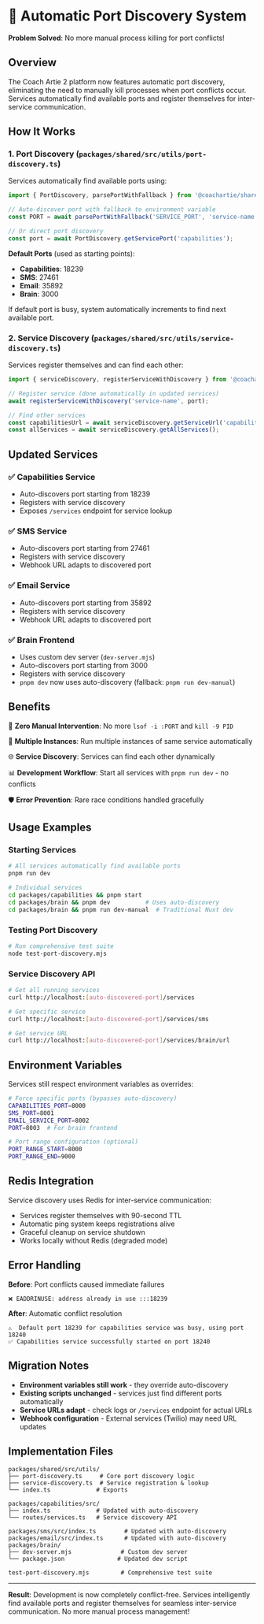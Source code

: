 # 🚀 Automatic Port Discovery System

**Problem Solved**: No more manual process killing for port conflicts!

## Overview

The Coach Artie 2 platform now features automatic port discovery, eliminating the need to manually kill processes when port conflicts occur. Services automatically find available ports and register themselves for inter-service communication.

## How It Works

### 1. Port Discovery (`packages/shared/src/utils/port-discovery.ts`)

Services automatically find available ports using:

```typescript
import { PortDiscovery, parsePortWithFallback } from '@coachartie/shared';

// Auto-discover port with fallback to environment variable
const PORT = await parsePortWithFallback('SERVICE_PORT', 'service-name');

// Or direct port discovery
const port = await PortDiscovery.getServicePort('capabilities');
```

**Default Ports** (used as starting points):
- **Capabilities**: 18239
- **SMS**: 27461  
- **Email**: 35892
- **Brain**: 3000

If default port is busy, system automatically increments to find next available port.

### 2. Service Discovery (`packages/shared/src/utils/service-discovery.ts`)

Services register themselves and can find each other:

```typescript
import { serviceDiscovery, registerServiceWithDiscovery } from '@coachartie/shared';

// Register service (done automatically in updated services)
await registerServiceWithDiscovery('service-name', port);

// Find other services
const capabilitiesUrl = await serviceDiscovery.getServiceUrl('capabilities');
const allServices = await serviceDiscovery.getAllServices();
```

## Updated Services

### ✅ Capabilities Service
- Auto-discovers port starting from 18239
- Registers with service discovery
- Exposes `/services` endpoint for service lookup

### ✅ SMS Service  
- Auto-discovers port starting from 27461
- Registers with service discovery
- Webhook URL adapts to discovered port

### ✅ Email Service
- Auto-discovers port starting from 35892  
- Registers with service discovery
- Webhook URL adapts to discovered port

### ✅ Brain Frontend
- Uses custom dev server (`dev-server.mjs`)
- Auto-discovers port starting from 3000
- Registers with service discovery
- `pnpm dev` now uses auto-discovery (fallback: `pnpm run dev-manual`)

## Benefits

🎯 **Zero Manual Intervention**: No more `lsof -i :PORT` and `kill -9 PID`

🔄 **Multiple Instances**: Run multiple instances of same service automatically

🌐 **Service Discovery**: Services can find each other dynamically

📊 **Development Workflow**: Start all services with `pnpm run dev` - no conflicts

🛡️ **Error Prevention**: Rare race conditions handled gracefully

## Usage Examples

### Starting Services
```bash
# All services automatically find available ports
pnpm run dev

# Individual services
cd packages/capabilities && pnpm start
cd packages/brain && pnpm dev          # Uses auto-discovery
cd packages/brain && pnpm run dev-manual  # Traditional Nuxt dev
```

### Testing Port Discovery
```bash
# Run comprehensive test suite
node test-port-discovery.mjs
```

### Service Discovery API
```bash
# Get all running services
curl http://localhost:[auto-discovered-port]/services

# Get specific service
curl http://localhost:[auto-discovered-port]/services/sms

# Get service URL
curl http://localhost:[auto-discovered-port]/services/brain/url
```

## Environment Variables

Services still respect environment variables as overrides:

```bash
# Force specific ports (bypasses auto-discovery)
CAPABILITIES_PORT=8000
SMS_PORT=8001  
EMAIL_SERVICE_PORT=8002
PORT=8003  # For brain frontend

# Port range configuration (optional)
PORT_RANGE_START=8000
PORT_RANGE_END=9000
```

## Redis Integration

Service discovery uses Redis for inter-service communication:
- Services register themselves with 90-second TTL
- Automatic ping system keeps registrations alive
- Graceful cleanup on service shutdown
- Works locally without Redis (degraded mode)

## Error Handling

**Before**: Port conflicts caused immediate failures
```
❌ EADDRINUSE: address already in use :::18239
```

**After**: Automatic conflict resolution
```
⚠️  Default port 18239 for capabilities service was busy, using port 18240
✅ Capabilities service successfully started on port 18240
```

## Migration Notes

- **Environment variables still work** - they override auto-discovery
- **Existing scripts unchanged** - services just find different ports automatically  
- **Service URLs adapt** - check logs or `/services` endpoint for actual URLs
- **Webhook configuration** - External services (Twilio) may need URL updates

## Implementation Files

```
packages/shared/src/utils/
├── port-discovery.ts     # Core port discovery logic
├── service-discovery.ts  # Service registration & lookup
└── index.ts             # Exports

packages/capabilities/src/
├── index.ts             # Updated with auto-discovery  
└── routes/services.ts   # Service discovery API

packages/sms/src/index.ts        # Updated with auto-discovery
packages/email/src/index.ts      # Updated with auto-discovery
packages/brain/
├── dev-server.mjs              # Custom dev server
└── package.json               # Updated dev script

test-port-discovery.mjs         # Comprehensive test suite
```

---

**Result**: Development is now completely conflict-free. Services intelligently find available ports and register themselves for seamless inter-service communication. No more manual process management!